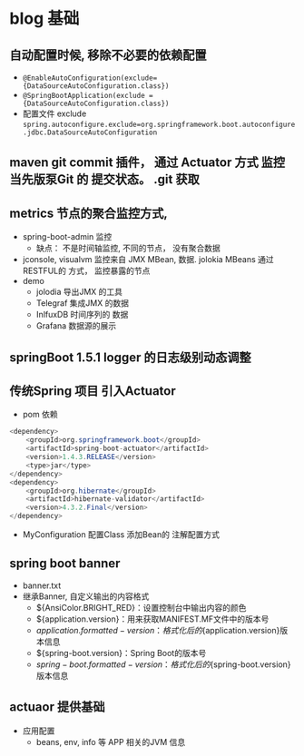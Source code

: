 # blog 基础

## 自动配置时候, 移除不必要的依赖配置

- ```@EnableAutoConfiguration(exclude={DataSourceAutoConfiguration.class})```
- ```@SpringBootApplication(exclude = {DataSourceAutoConfiguration.class})```
- 配置文件 exclude ```spring.autoconfigure.exclude=org.springframework.boot.autoconfigure.jdbc.DataSourceAutoConfiguration```

## maven git commit 插件， 通过 Actuator 方式 监控当先版泵Git 的 提交状态。 .git 获取

## metrics 节点的聚合监控方式, 

- spring-boot-admin 监控
  - 缺点： 不是时间轴监控, 不同的节点， 没有聚合数据
- jconsole, visualvm 监控来自 JMX MBean, 数据. jolokia MBeans 通过RESTFUL的 方式， 监控暴露的节点
- demo
  - jolodia 导出JMX 的工具
  - Telegraf 集成JMX 的数据
  - InlfuxDB 时间序列的 数据
  - Grafana 数据源的展示

## springBoot 1.5.1 logger 的日志级别动态调整

## 传统Spring 项目 引入Actuator

- pom 依赖

```java
<dependency>
    <groupId>org.springframework.boot</groupId>
    <artifactId>spring-boot-actuator</artifactId>
    <version>1.4.3.RELEASE</version>
    <type>jar</type>
</dependency>
<dependency>
    <groupId>org.hibernate</groupId>
    <artifactId>hibernate-validator</artifactId>
    <version>4.3.2.Final</version>
</dependency>
```

- MyConfiguration 配置Class 添加Bean的 注解配置方式

## spring boot banner

- banner.txt
- 继承Banner, 自定义输出的内容格式
  - ${AnsiColor.BRIGHT_RED}：设置控制台中输出内容的颜色
  - ${application.version}：用来获取MANIFEST.MF文件中的版本号
  - ${application.formatted-version}：格式化后的${application.version}版本信息
  - ${spring-boot.version}：Spring Boot的版本号
  - ${spring-boot.formatted-version}：格式化后的${spring-boot.version}版本信息

## actuaor 提供基础

- 应用配置
  - beans, env, info 等 APP 相关的JVM 信息
